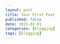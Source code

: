 ```yaml
---
layout: post
title: Your First Post
published: false
date: 2015-02-01
categories: [blogging]
tags: [blogging]
---
```

